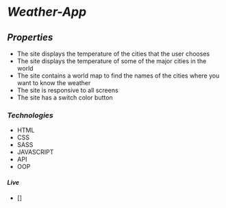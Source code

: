 # *Weather-App* 

  ## *Properties*
  
  - The site displays the temperature of the cities that the user chooses
  - The site displays the temperature of some of the major cities in the world
  - The site contains a world map to find the names of the cities where you want to know the weather
  - The site is responsive to all screens
  - The site has a switch color button
  
  ### *Technologies*
  - HTML
  - CSS
  - SASS
  - JAVASCRIPT
  - API
  - OOP
  
  #### *Live* 
  - []
